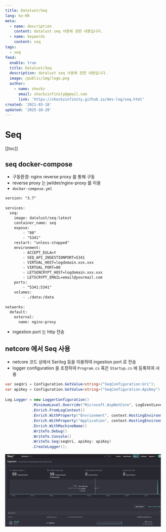 ```yaml
---
title: Datalust/Seq
lang: ko-KR
meta:
  - name: description
    content: datalust seq 사용에 관한 내용입니다.
  - name: keywords
    content: seq
tags:
  - seq
feed:
  enable: true
  title: Datalust/Seq
  description: datalust seq 사용에 관한 내용입니다.
  image: /public/img/logo.png
  author:
    - name: shockz
      email: shockzinfinity@gmail.com
      link: 'https://shockzinfinity.github.io/dev-log/seq.html'
created: '2021-03-18'
updated: '2025-10-20'
---
```


# Seq

<TagLinks />

[[toc]]

## seq docker-compose

- 구동환경: nginx reverse proxy 를 통해 구동
- reverse proxy 는 jwilder/nginx-proxy 를 이용
- `docker-compose.yml`

```docker
version: "3.7"

services:
  seq:
    image: datalust/seq:latest
    container_name: seq
    expose:
        - "80"
        - "5341"
    restart: "unless-stopped"
    environment:
        - ACCEPT_EULA=Y
        - SEQ_API_INGESTIONPORT=5341
        - VIRTUAL_HOST=logdomain.xxx.xxx
        - VIRTUAL_PORT=80
        - LETSENCRYPT_HOST=logdomain.xxx.xxx
        - LETSCRYPT_EMAIL=email@yourmail.com
    ports:
        - "5341:5341"
    volumes:
        - ./data:/data

networks:
  default:
    external:
      name: nginx-proxy
```

- ingestion port 는 http 전송

## netcore 에서 Seq 사용

- netcore 코드 상에서 Serilog 등을 이용하여 ingestion port 로 전송
- logger configuration 을 조정하여 `Program.cs` 혹은 `Startup.cs` 에 등록하여 사용

```csharp
var seqUri = Configuration.GetValue<string>("SeqConfiguration:Uri");
var apiKey = Configuration.GetValue<string>("SeqConfiguration:ApiKey");

Log.Logger = new LoggerConfiguration()
            .MinimumLevel.Override("Microsoft.AspNetCore", LogEventLevel.Warning)
            .Enrich.FromLogContext()
            .Enrich.WithProperty("Envrionment", context.HostingEnvironment.EnvrionmentName)
            .Enrich.WithProperty("Application", context.HostingEnvironment.ApplicationName)
            .Enrich.WithMachineName()
            .WriteTo.Debug()
            .WriteTo.Console()
            .WriteTo.Seq(seqUri, apiKey: apiKey)
            .CreateLogger();
```

![seq.ingestion](./image/seq.ingestion.1.png)
